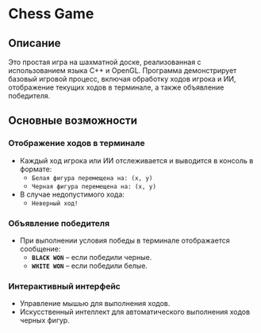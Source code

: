 # Chess Game

## Описание
Это простая игра на шахматной доске, реализованная с использованием языка C++ и OpenGL. Программа демонстрирует базовый игровой процесс, включая обработку ходов игрока и ИИ, отображение текущих ходов в терминале, а также объявление победителя.

## Основные возможности
### Отображение ходов в терминале
- Каждый ход игрока или ИИ отслеживается и выводится в консоль в формате:
  - `Белая фигура перемещена на: (x, y)`
  - `Черная фигура перемещена на: (x, y)`
- В случае недопустимого хода:
  - `Неверный ход!`

### Объявление победителя
- При выполнении условия победы в терминале отображается сообщение:
  - **`BLACK WON`** – если победили черные.
  - **`WHITE WON`** – если победили белые.

### Интерактивный интерфейс
- Управление мышью для выполнения ходов.
- Искусственный интеллект для автоматического выполнения ходов черных фигур.
